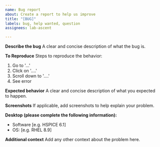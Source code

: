 ```yaml
---
name: Bug report
about: Create a report to help us improve
title: "[BUG]"
labels: bug, help wanted, question
assignees: lab-ascent

---
```


**Describe the bug**
A clear and concise description of what the bug is.

**To Reproduce**
Steps to reproduce the behavior:
1. Go to '...'
2. Click on '....'
3. Scroll down to '....'
4. See error

**Expected behavior**
A clear and concise description of what you expected to happen.

**Screenshots**
If applicable, add screenshots to help explain your problem.

**Desktop (please complete the following information):**
 - Software [e.g. HSPICE 6.1]
 - OS: [e.g. RHEL 8.9]

**Additional context**
Add any other context about the problem here.
